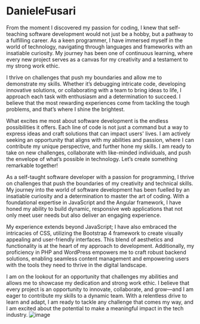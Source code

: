 # DanieleFusari
From the moment I discovered my passion for coding, I knew that self-teaching software development would not just be a hobby, but a pathway to a fulfilling career. As a keen programmer, I have immersed myself in the world of technology, navigating through languages and frameworks with an insatiable curiosity. My journey has been one of continuous learning, where every new project serves as a canvas for my creativity and a testament to my strong work ethic.

I thrive on challenges that push my boundaries and allow me to demonstrate my skills. Whether it’s debugging intricate code, developing innovative solutions, or collaborating with a team to bring ideas to life, I approach each task with enthusiasm and a determination to succeed. I believe that the most rewarding experiences come from tackling the tough problems, and that’s where I shine the brightest. 

What excites me most about software development is the endless possibilities it offers. Each line of code is not just a command but a way to express ideas and craft solutions that can impact users' lives. I am actively seeking an opportunity that aligns with my abilities and passion, where I can contribute my unique perspective, and further hone my skills. I am ready to take on new challenges, collaborate with like-minded individuals, and push the envelope of what’s possible in technology. Let’s create something remarkable together!

As a self-taught software developer with a passion for programming, I thrive on challenges that push the boundaries of my creativity and technical skills. My journey into the world of software development has been fuelled by an insatiable curiosity and a determination to master the art of coding. With a foundational expertise in JavaScript and the Angular framework, I have honed my ability to build dynamic, responsive web applications that not only meet user needs but also deliver an engaging experience.

My experience extends beyond JavaScript; I have also embraced the intricacies of CSS, utilizing the Bootstrap 4 framework to create visually appealing and user-friendly interfaces. This blend of aesthetics and functionality is at the heart of my approach to development. Additionally, my proficiency in PHP and WordPress empowers me to craft robust backend solutions, enabling seamless content management and empowering users with the tools they need to thrive in the digital landscape.

I am on the lookout for an opportunity that challenges my abilities and allows me to showcase my dedication and strong work ethic. I believe that every project is an opportunity to innovate, collaborate, and grow—and I am eager to contribute my skills to a dynamic team. With a relentless drive to learn and adapt, I am ready to tackle any challenge that comes my way, and I am excited about the potential to make a meaningful impact in the tech industry.
![image](https://github.com/user-attachments/assets/bcca6144-2c43-45a6-ba4c-8fd1bb257137)
